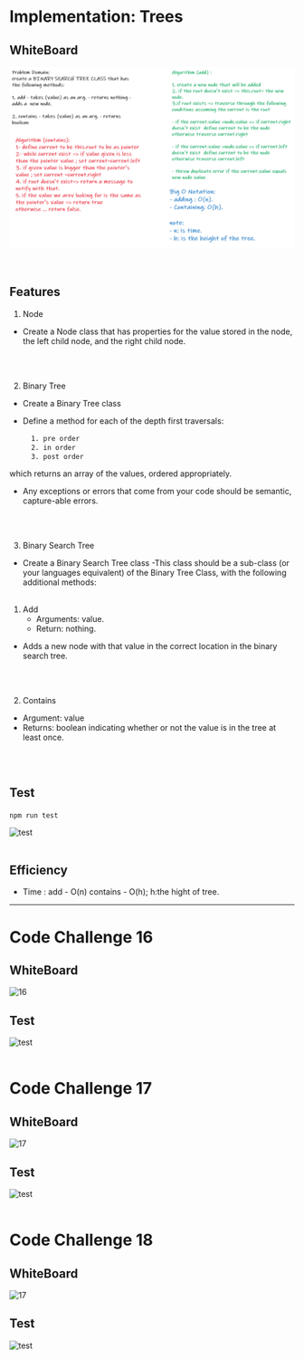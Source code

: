 # Implementation: Trees

## WhiteBoard
![15](./wb15.png)

<br/>

##  Features
1. Node
- Create a Node class that has properties for the value stored in the node, the left child node, and the right child node.
<br/>
<br/>

2. Binary Tree
- Create a Binary Tree class<br/>
- Define a method for each of the depth first traversals:

        1. pre order
        2. in order
        3. post order
 which returns an array of the values, ordered appropriately.

- Any exceptions or errors that come from your code should be semantic, capture-able errors. 
<br/>
<br/>



3. Binary Search Tree
- Create a Binary Search Tree class
     -This class should be a sub-class (or your languages equivalent) of the Binary Tree Class, with the following additional methods:
     <br/>
     <br/>

     
 1. Add
    - Arguments: value.
    - Return: nothing.
 - Adds a new node with that value in the correct location in the binary search tree.
<br/>
<br/>


  2. Contains
   - Argument: value
   - Returns: boolean indicating whether or not the value is in the tree at least once.
   <br/>
    <br/>

## Test
```npm run test``` 

![test](./test15.png)
<br/>
<br/>

## Efficiency
- Time :
add - O(n)
contains - O(h); h:the hight of tree.

***
# Code Challenge 16

## WhiteBoard
![16](./wb16.png)


## Test 

![test](./test16.png)
<br/>
<br/>

# Code Challenge 17

## WhiteBoard
![17](./wb17.jpg)


## Test 

![test](./test17.png)
<br/>
<br/>

# Code Challenge 18

## WhiteBoard
![17](./wb18.jpg)


## Test 

![test](./test18.png)
<br/>
<br/>